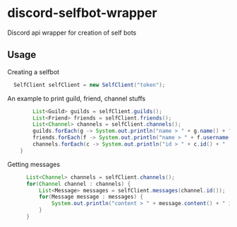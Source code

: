 # discord-selfbot-wrapper
Discord api wrapper for creation of self bots


## Usage

Creating a selfbot

```java
  SelfClient selfClient = new SelfClient("token");
```

An example to print guild, friend, channel stuffs

```java
        List<Guild> guilds = selfClient.guilds();
        List<Friend> friends = selfClient.friends();
        List<Channel> channels = selfClient.channels();
        guilds.forEach(g -> System.out.println("name > " + g.name() + " | " + "id > " + g.id()));
        friends.forEach(f -> System.out.println("name > " + f.username() + " | " + "id > " + f.id()));
        channels.forEach(c -> System.out.println("id > " + c.id() + " | " + "last message id > " + c.last_message_id()));
    }
```

Getting messages

  ```java
        List<Channel> channels = selfClient.channels();
        for(Channel channel : channels) {
            List<Message> messages = selfClient.messages(channel.id());
            for(Message message : messages) {
                System.out.println("content > " + message.content() + " id > " + message.id());
            }
        }
```

